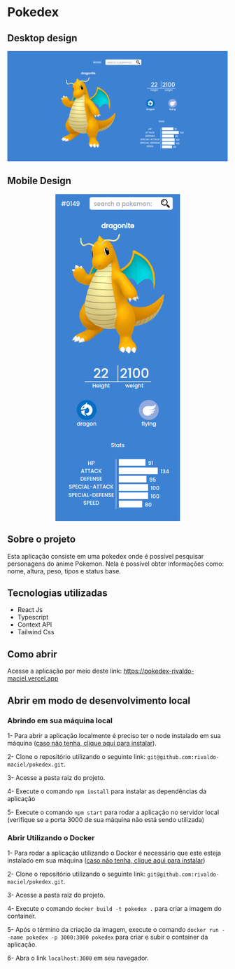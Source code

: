 # Pokedex

## Desktop design

<img src="https://github.com/rivaldo-maciel/pokedex/blob/main/pokedex-desktop.png" />

## Mobile Design

<p align="center">
<img src="https://github.com/rivaldo-maciel/pokedex/blob/main/pokedex-mobile.png" align="center" />
</p>

## Sobre o projeto

Esta aplicação consiste em uma pokedex onde é possível pesquisar personagens do anime Pokemon. Nela é possível obter informações como: nome, altura, peso, tipos e status base.

## Tecnologias utilizadas

- React Js
- Typescript
- Context API
- Tailwind Css

## Como abrir

Acesse a aplicação por meio deste link: https://pokedex-rivaldo-maciel.vercel.app

## Abrir em modo de desenvolvimento local

### Abrindo em sua máquina local

1- Para abrir a aplicação localmente é preciso ter o node instalado em sua máquina ([caso não tenha, clique aqui para instalar](https://www.treinaweb.com.br/blog/instalacao-do-node-js-windows-mac-e-linux)).

2- Clone o repositório utilizando o seguinte link: `git@github.com:rivaldo-maciel/pokedex.git`.

3- Acesse a pasta raiz do projeto.

4- Execute o comando `npm install` para instalar as dependências da aplicação

5- Execute o comando `npm start` para rodar a aplicação no servidor local (verifique se a porta 3000 de sua máquina não está sendo utilizada)

### Abrir Utilizando o Docker

1- Para rodar a aplicação utilizando o Docker é necessário que este esteja instalado em sua máquina ([caso não tenha, clique aqui para instalar](
https://balta.io/blog/docker-instalacao-configuracao-e-primeiros-passos))

2- Clone o repositório utilizando o seguinte link: `git@github.com:rivaldo-maciel/pokedex.git`.

3- Acesse a pasta raiz do projeto.

4- Execute o comando `docker build -t pokedex .` para criar a imagem do container.

5- Após o término da criação da imagem, execute o comando `docker run --name pokedex -p 3000:3000 pokedex` para criar e subir o container da aplicação.

6- Abra o link `localhost:3000` em seu navegador. 









